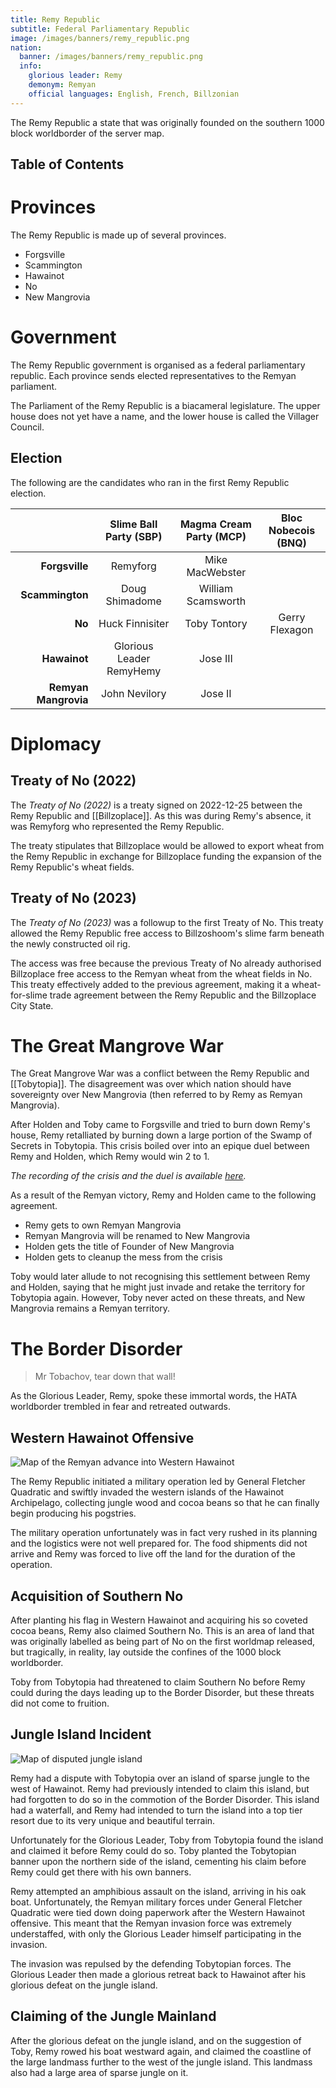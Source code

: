 ```yaml
---
title: Remy Republic
subtitle: Federal Parliamentary Republic
image: /images/banners/remy_republic.png
nation:
  banner: /images/banners/remy_republic.png
  info:
    glorious leader: Remy
    demonym: Remyan
    official languages: English, French, Billzonian
---
```


The Remy Republic a state that was originally founded on the southern 1000 block worldborder of the server map.

## Table of Contents


# Provinces
The Remy Republic is made up of several provinces.
- Forgsville
- Scammington
- Hawainot
- No
- New Mangrovia

# Government
The Remy Republic government is organised as a federal parliamentary republic.
Each province sends elected representatives to the Remyan parliament.

The Parliament of the Remy Republic is a biacameral legislature.
The upper house does not yet have a name, and the lower house is called the Villager Council.

## Election
The following are the candidates who ran in the first Remy Republic election.

|                      |  Slime Ball Party (SBP)  | Magma Cream Party (MCP) | Bloc Nobecois (BNQ) |
| -------------------: | :----------------------: | :---------------------: | :-----------------: |
|       **Forgsville** |         Remyforg         |     Mike MacWebster     |                     |
|      **Scammington** |      Doug Shimadome      |   William Scamsworth    |                     |
|               **No** |     Huck Finnisiter      |      Toby Tontory       |   Gerry Flexagon    |
|         **Hawainot** | Glorious Leader RemyHemy |        Jose III         |                     |
| **Remyan Mangrovia** |      John Nevilory       |         Jose II         |                     |


# Diplomacy

## Treaty of No (2022)

The *Treaty of No (2022)* is a treaty signed on 2022-12-25 between the Remy Republic and [[Billzoplace]]. As this was during Remy's absence, it was Remyforg who represented the Remy Republic.

The treaty stipulates that Billzoplace would be allowed to export wheat from the Remy Republic
in exchange for Billzoplace funding the expansion of the Remy Republic's wheat fields.

## Treaty of No (2023)

The *Treaty of No (2023)* was a followup to the first Treaty of No. This treaty allowed the Remy Republic free access to Billzoshoom's slime farm beneath the newly constructed oil rig.

The access was free because the previous Treaty of No already authorised Billzoplace free access to the Remyan wheat from the wheat fields in No. This treaty effectively added to the previous agreement, making it a wheat-for-slime trade agreement between the Remy Republic and the Billzoplace City State.

# The Great Mangrove War

The Great Mangrove War was a conflict between the Remy Republic and [[Tobytopia]].
The disagreement was over which nation should have sovereignty over New Mangrovia
(then referred to by Remy as Remyan Mangrovia).

After Holden and Toby came to Forgsville and tried to burn down Remy's house,
Remy retalliated by burning down a large portion of the Swamp of Secrets in Tobytopia.
This crisis boiled over into an epique duel between Remy and Holden, which Remy would
win 2 to 1.

*The recording of the crisis and the duel is available [here](https://youtu.be/pXPVKZaFRZI).*

As a result of the Remyan victory, Remy and Holden came to the following agreement.
- Remy gets to own Remyan Mangrovia
- Remyan Mangrovia will be renamed to New Mangrovia
- Holden gets the title of Founder of New Mangrovia
- Holden gets to cleanup the mess from the crisis

Toby would later allude to not recognising this settlement between Remy and Holden,
saying that he might just invade and retake the territory for Tobytopia again. However,
Toby never acted on these threats, and New Mangrovia remains a Remyan territory.

# The Border Disorder
> Mr Tobachov, tear down that wall!

As the Glorious Leader, Remy, spoke these immortal words, the HATA worldborder
trembled in fear and retreated outwards.

## Western Hawainot Offensive
![Map of the Remyan advance into Western Hawainot](/images/articles/western_hawainot_offensive.png)

The Remy Republic initiated a military operation led by General Fletcher Quadratic
and swiftly invaded the western islands of the Hawainot Archipelago, collecting
jungle wood and cocoa beans so that he can finally begin producing his pogstries.

The military operation unfortunately was in fact very rushed in its planning and
the logistics were not well prepared for. The food shipments did not arrive and
Remy was forced to live off the land for the duration of the operation.

## Acquisition of Southern No
After planting his flag in Western Hawainot and acquiring his so coveted cocoa beans,
Remy also claimed Southern No. This is an area of land that was originally labelled as
being part of No on the first worldmap released, but tragically, in reality, lay outside
the confines of the 1000 block worldborder.

Toby from Tobytopia had threatened to claim Southern No before Remy could during the
days leading up to the Border Disorder, but these threats did not come to fruition.

## Jungle Island Incident
![Map of disputed jungle island](/images/articles/jungle_island_incident.png)

Remy had a dispute with Tobytopia over an island of sparse jungle to the west of Hawainot.
Remy had previously intended to claim this island, but had forgotten to do so in the commotion
of the Border Disorder. This island had a waterfall, and Remy had intended to turn the
island into a top tier resort due to its very unique and beautiful terrain.

Unfortunately for the Glorious Leader, Toby from Tobytopia found the island and claimed it
before Remy could do so. Toby planted the Tobytopian banner upon the northern side of the
island, cementing his claim before Remy could get there with his own banners.

Remy attempted an amphibious assault on the island, arriving in his oak boat. Unfortunately,
the Remyan military forces under General Fletcher Quadratic were tied down doing paperwork
after the Western Hawainot offensive. This meant that the Remyan invasion force was extremely
understaffed, with only the Glorious Leader himself participating in the invasion.

The invasion was repulsed by the defending Tobytopian forces. The Glorious Leader then made
a glorious retreat back to Hawainot after his glorious defeat on the jungle island.

## Claiming of the Jungle Mainland
After the glorious defeat on the jungle island, and on the suggestion of Toby, Remy rowed
his boat westward again, and claimed the coastline of the large landmass further to the west
of the jungle island. This landmass also had a large area of sparse jungle on it.